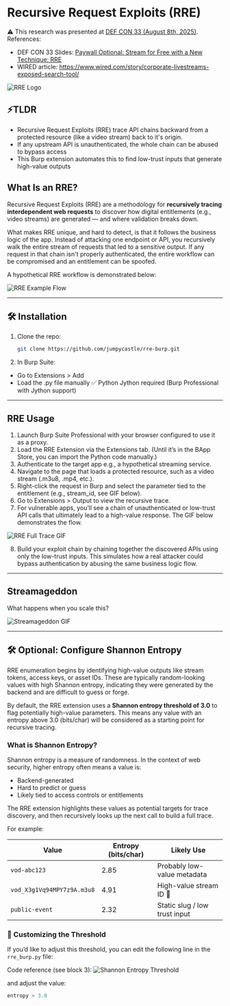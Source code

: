 # Recursive Request Exploits (RRE)

⚠️ This research was presented at [DEF CON 33 (August 8th, 2025)](https://defcon.org/).
References: 
* DEF CON 33 Slides: [Paywall Optional: Stream for Free with a New Technique: RRE](https://media.defcon.org/DEF%20CON%2033/DEF%20CON%2033%20presentations/Farzan%20Karimi%20-%20Paywall%20Optional%20Stream%20for%20Free%20with%20a%20New%20Technique%2C%20Recursive%20Request%20Exploits%20%28RRE%29.pdf)
* WIRED article: https://www.wired.com/story/corporate-livestreams-exposed-search-tool/


![RRE Logo](https://cdn-images-1.medium.com/v2/resize:fit:640/1*P253DH2ItP3gFkA28N_ZnQ.png)

## ⚡TLDR

* Recursive Request Exploits (RRE) trace API chains backward from a protected resource (like a video stream) back to it's origin.
* If any upstream API is unauthenticated, the whole chain can be abused to bypass access
* This Burp extension automates this to find low-trust inputs that generate high-value outputs

## What Is an RRE?

Recursive Request Exploits (RRE) are a methodology for **recursively tracing interdependent web requests** to discover how digital entitlements (e.g., video streams) are generated — and where validation breaks down.

What makes RRE unique, and hard to detect, is that it follows the business logic of the app. Instead of attacking one endpoint or API, you recursively walk the entire stream of requests that led to a sensitive output. If any request in that chain isn't properly authenticated, the entire workflow can be compromised and an entitlement can be spoofed.

A hypothetical RRE workflow is demonstrated below:

![RRE Example Flow](https://cdn-images-1.medium.com/v2/resize:fit:960/1*ZYnpI2WfqxFAcgtuq_yF6A.png)

---
## 🛠️ Installation

1. Clone the repo:
   ```bash
   git clone https://github.com/jumpycastle/rre-burp.git
   ``` 
2. In Burp Suite:
* Go to Extensions > Add
* Load the .py file manually
✅ Python Jython required (Burp Professional with Jython support)


---
## RRE Usage

1. Launch Burp Suite Professional with your browser configured to use it as a proxy.
2. Load the RRE Extension via the Extensions tab. (Until it’s in the BApp Store, you can import the Python code manually.)
3. Authenticate to the target app e.g., a hypothetical streaming service.
4. Navigate to the page that loads a protected resource, such as a video stream (.m3u8, .mp4, etc.).
5. Right-click the request in Burp and select the parameter tied to the entitlement (e.g., stream_id, see GIF below).
6. Go to Extensions > Output to view the recursive trace.
7. For vulnerable apps, you’ll see a chain of unauthenticated or low-trust API calls that ultimately lead to a high-value response. The GIF below demonstrates the flow.

![RRE Full Trace GIF](media/rre-full-trace.gif)

8. Build your exploit chain by chaining together the discovered APIs using only the low-trust inputs. This simulates how a real attacker could bypass authentication by abusing the same business logic flow.
---

## Streamageddon

What happens when you scale this?

![Streamageddon GIF](media/streamageddon.gif)

---
## 🛠 Optional: Configure Shannon Entropy

RRE enumeration begins by identifying high-value outputs like stream tokens, access keys, or asset IDs. These are typically random-looking values with high Shannon entropy, indicating they were generated by the backend and are difficult to guess or forge.

By default, the RRE extension uses a **Shannon entropy threshold of 3.0** to flag potentially high-value parameters. This means any value with an entropy above 3.0 (bits/char) will be considered as a starting point for recursive tracing.

### What is Shannon Entropy?

Shannon entropy is a measure of randomness. In the context of web security, higher entropy often means a value is:

- Backend-generated
- Hard to predict or guess
- Likely tied to access controls or entitlements

The RRE extension highlights these values as potential targets for trace discovery, and then recursively looks up the next call to build a full trace.

For example:

| Value                             | Entropy (bits/char) | Likely Use                     |
|----------------------------------|----------------------|--------------------------------|
| `vod-abc123`                     | 2.85                 | Probably low-value metadata    |
| `vod_X3g1Vq94MPY7z9A.m3u8`       | 4.91                 | High-value stream ID 🎯         |
| `public-event`                   | 2.32                 | Static slug / low trust input  |



### 🔧 Customizing the Threshold

If you’d like to adjust this threshold, you can edit the following line in the `rre_burp.py` file:

Code reference (see block 3):
![Shannon Entropy Threshold](https://cdn-images-1.medium.com/v2/resize:fit:640/1*DPK9cHcSennD01-fmELLDg.png)

and adjust the value:
```python
entropy > 3.0
```

